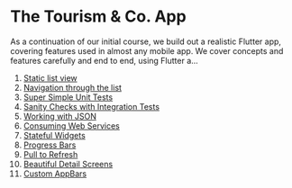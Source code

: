 # The Tourism & Co. App

As a continuation of our initial course, we build out a realistic Flutter app, covering features used in almost any mobile app. 
We cover concepts and features carefully and end to end, using Flutter a...

1. [Static list view](lesson07)
2. [Navigation through the list](lesson08)
3. [Super Simple Unit Tests](lesson09)
4. [Sanity Checks with Integration Tests](lesson10)
5. [Working with JSON](lesson11)
6. [Consuming Web Services](lesson12)
7. [Stateful Widgets](lesson13)
8. [Progress Bars](lesson14)
9. [Pull to Refresh](lesson15)
10. [Beautiful Detail Screens](lesson16)
11. [Custom AppBars](lesson17)


